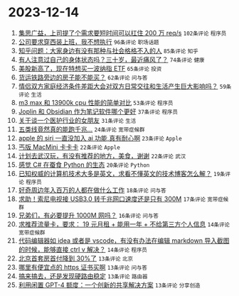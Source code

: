 # 2023-12-14

1. [集思广益，上司提了个需求要短时间可以扛住 200 万 req/s](https://www.v2ex.com/t/1000267) `102条评论` `程序员`
1. [公司要求穿西装上班，我不想执行](https://www.v2ex.com/t/1000226) `96条评论` `职场话题`
1. [知乎问题：大家身边有没有那种与社会格格不入的人](https://www.v2ex.com/t/1000214) `85条评论` `知乎`
1. [有人注意过自己的身体状态吗？三十岁，最近痛风了？](https://www.v2ex.com/t/1000334) `74条评论` `健康`
1. [美股新高了，现在特想买一波纳指 ETF](https://www.v2ex.com/t/1000218) `65条评论` `投资`
1. [货运铁路旁边的房子能不能买？](https://www.v2ex.com/t/1000212) `62条评论` `问与答`
1. [情侣双方家庭经济条件差距大会对双方日常交往和生活产生巨大影响吗？](https://www.v2ex.com/t/1000225) `59条评论` `生活`
1. [m3 max 和 13900k cpu 性能的简单对比](https://www.v2ex.com/t/1000236) `53条评论` `程序员`
1. [Joplin 和 Obsidian 作为笔记软件哪个更好](https://www.v2ex.com/t/1000378) `37条评论` `程序员`
1. [关于谈一个医护行业的女朋友](https://www.v2ex.com/t/1000349) `31条评论` `生活`
1. [五类线竟然真的能跑千兆...](https://www.v2ex.com/t/1000222) `24条评论` `宽带症候群`
1. [apple 的 siri 一直没加入 ai 功能,真有耐心啊](https://www.v2ex.com/t/1000397) `23条评论` `Apple`
1. [丐版 MacMini 卡卡卡](https://www.v2ex.com/t/1000261) `22条评论` `Apple`
1. [计划去武汉玩，有没有推荐的地方，美食，谢谢](https://www.v2ex.com/t/1000235) `22条评论` `武汉`
1. [感觉 C# 在蚕食 Python 的生态](https://www.v2ex.com/t/1000331) `20条评论` `Python`
1. [已知权威的计算机技术大多是英文，求看不懂英文的技术博客怎么解？](https://www.v2ex.com/t/1000292) `19条评论` `程序员`
1. [好奇周边年入百万的人都在做什么工作](https://www.v2ex.com/t/1000336) `18条评论` `问与答`
1. [求助！索尼电视接 USB3.0 转千兆网口速度还是只有 300M](https://www.v2ex.com/t/1000282) `17条评论` `宽带症候群`
1. [兄弟们，有必要提升 1000M 网吗？](https://www.v2ex.com/t/1000415) `16条评论` `问与答`
1. [求推荐流量卡，要求： 19 元月租 + 能用一年 + 不给第三方个人信息](https://www.v2ex.com/t/1000368) `14条评论` `宽带症候群`
1. [代码编辑器如 idea 或者是 vscode，有没有办法在编辑 markdown 导入截图的时候，能够直接 ctrl v 解决？](https://www.v2ex.com/t/1000264) `14条评论` `程序员`
1. [北京首套房首付降到 30%了](https://www.v2ex.com/t/1000414) `13条评论` `北京`
1. [哪里有便宜点的 https 证书买啊](https://www.v2ex.com/t/1000409) `13条评论` `问与答`
1. [搞来搞去，还是发现硬路由稳定](https://www.v2ex.com/t/1000324) `13条评论` `路由器`
1. [利用闲置 GPT-4 额度：一个创新的共享解决方案](https://www.v2ex.com/t/1000220) `13条评论` `分享创造`
